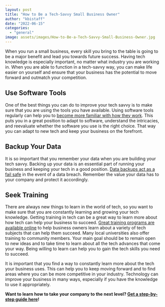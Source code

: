 ```yaml
---
layout: post
title: "How to Be a Tech-Savvy Small Business Owner"
author: "kbistaff"
date: "2022-06-15"
categories: 
  - "general"
image: assets/images/How-to-Be-a-Tech-Savvy-Small-Business-Owner.jpg
---
```


When you run a small business, every skill you bring to the table is going to be a major benefit and lead you towards future success. Having tech knowledge is especially important, no matter what industry you are working in. When you are able to function in a tech-savvy way, you can make life easier on yourself and ensure that your business has the potential to move forward and outmatch your competition.

## **Use Software Tools**

One of the best things you can do to improve your tech savvy is to make sure that you are using the tools you have available. Using software tools regularly can help you to [become more familiar with how they work](https://aginginplace.org/how-to-become-tech-savvy-for-seniors-in-10-days/). This puts you in a great position to adapt to software, understand the intricacies, and reevaluate whether the software you use is the right choice. That way you can adapt to new tech and keep your business on the forefront.

## **Backup Your Data**

It is so important that you remember your data when you are building your tech savvy. Backing up your data is an essential part of running your business and keeping your tech in a good position. [Data backups act as a fail safe](https://www.weavertech.us/data-protection) in the event of a data breach. Remember the value your data has to your company and protect it accordingly.

## **Seek Training**

There are always new things to learn in the world of tech, so you want to make sure that you are constantly learning and growing your tech knowledge. Getting training in tech can be a great way to learn more about how tech can help your business to succeed. [Great training programs are available online](https://woc.aises.org/content/steps-boost-your-tech-savvy) to help business owners learn about a variety of tech subjects that can help them succeed. Many local universities also offer training to community members. Your main goal should be to remain open to new ideas and to take time to learn about all the tech advances that come your way. Being willing to learn can help you to gain the tech skills you need to succeed.

It is important that you find a way to constantly learn more about the tech your business uses. This can help you to keep moving forward and to find areas where you can be more competitive in your industry. Technology can improve your business in many ways, especially if you have the knowledge to use it appropriately.

**Want to learn how to take your company to the next level? [Get a step-by-step guide here](https://woc.aises.org/content/steps-boost-your-tech-savvy)!**
